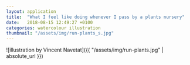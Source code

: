 ```yaml
---
layout: application
title:  "What I feel like doing whenever I pass by a plants nursery"
date:   2018-08-15 12:49:27 +0100
categories: watercolour illustration
thumbnail: "/assets/img/run-plants_s.jpg"
---
```

![illustration by Vincent Navetat]({{ "/assets/img/run-plants.jpg" | absolute_url }})
